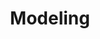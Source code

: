 ---
title: Modeling
category: modeling
description: "Here I explore the complexities and nuances of model-based software design. I share my experiences with tools like Ecore, Sirius Web, UML, Capella, aiming to demystify these concepts through practical insights. "
---